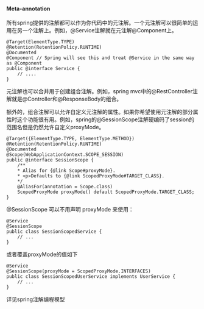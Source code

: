 #### Meta-annotation

所有spring提供的注解都可以作为你代码中的元注解。一个元注解可以很简单的运用在另一个注解上。例如，@Service注解就在元注解@Component上。

```
@Target(ElementType.TYPE)
@Retention(RetentionPolicy.RUNTIME)
@Documented
@Component // Spring will see this and treat @Service in the same way as @Component
public @interface Service {
    // ....
}
```

元注解也可以合并用于创建组合注解。例如，spring mvc中的@RestController注解就是@Controller和@ResponseBody的组合。

额外的，组合注解可以允许自定义元注解的属性。如果你希望使用元注解的部分属性时这个功能很有用。例如，spring的@SessionScope注解硬编码了session的范围名但是仍然允许自定义proxyMode。

```
@Target({ElementType.TYPE, ElementType.METHOD})
@Retention(RetentionPolicy.RUNTIME)
@Documented
@Scope(WebApplicationContext.SCOPE_SESSION)
public @interface SessionScope {
    /**
    * Alias for {@link Scope#proxyMode}.
    * <p>Defaults to {@link ScopedProxyMode#TARGET_CLASS}.
    */
    @AliasFor(annotation = Scope.class)
    ScopedProxyMode proxyMode() default ScopedProxyMode.TARGET_CLASS;
}
```

@SessionScope 可以不用声明 proxyMode 来使用：

```
@Service
@SessionScope
public class SessionScopedService {
    // ...
}
```

或者覆盖proxyMode的值如下

```
@Service
@SessionScope(proxyMode = ScopedProxyMode.INTERFACES)
public class SessionScopedUserService implements UserService {
    // ...
}
```

详见spring注解编程模型





